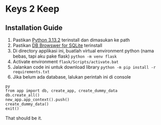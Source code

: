# Keys 2 Keep 
## Installation Guide

1. Pastikan [Python 3.13.2](https://www.python.org/) terinstall dan dimasukan ke path
2. Pastikan [DB Browswer for SQLite](https://sqlitebrowser.org/dl/) terinstall 
3. Di directory applikasi ini, buatlah virtual environment python (nama bebas, tapi aku pake flask) `python -m venv flask`
4. Activate environment `flask/Scripts/activate.bat`
5. Jalankan code ini untuk download library `python -m pip install -r requirements.txt`
6. Jika belum ada database, lalukan perintah ini di console
```
py
from app import db, create_app, create_dummy_data
db.create_all()
new_app.app_context().push()
create_dummy_data()
exit()
```

That should be it.
